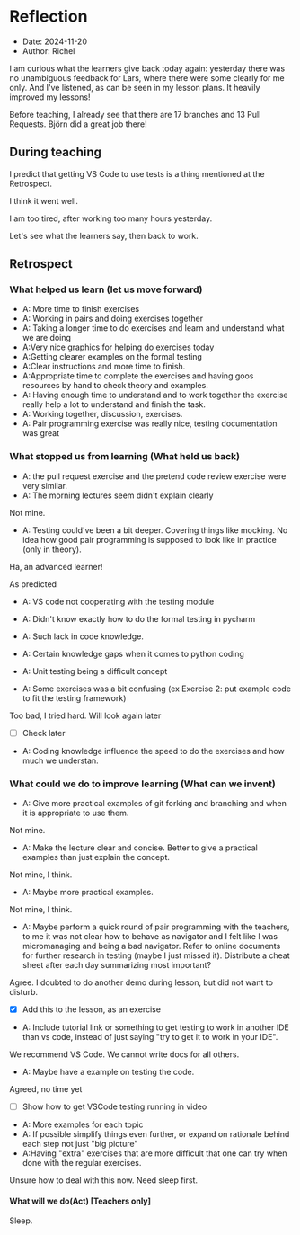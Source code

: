 # Reflection

- Date: 2024-11-20
- Author: Richel

I am curious what the learners give back today again:
yesterday there was no unambiguous feedback for Lars,
where there were some clearly for me only.
And I've listened, as can be seen in my lesson plans.
It heavily improved my lessons!

Before teaching, I already see that there are 17 branches
and 13 Pull Requests. Björn did a great job there!

## During teaching

I predict that getting VS Code to use tests is a thing
mentioned at the Retrospect.

I think it went well.

I am too tired, after working too many hours yesterday.

Let's see what the learners say, then back to work.

## Retrospect

### What helped us learn (let us move forward)
- A: More time to finish exercises
- A: Working in pairs and doing exercises together
- A: Taking a longer time to do exercises and learn and understand what we are doing
- A:Very nice graphics for helping do exercises today
- A:Getting clearer examples on the formal testing 
- A:Clear instructions and more time to finish.
- A:Appropriate time to complete the exercises and having goos resources by hand to check theory and examples.
- A: Having enough time to understand and to work together the exercise really help a lot to understand and finish the task.
- A: Working together, discussion, exercises.
- A: Pair programming exercise was really nice, testing documentation was great

### What stopped us from learning (What held us back)

- A: the pull request exercise and the pretend code review exercise were very similar.
- A: The morning lectures seem didn't explain clearly

Not mine.

- A: Testing could've been a bit deeper. Covering things like mocking. No idea how good pair programming is supposed to look like in practice (only in theory).

Ha, an advanced learner!


As predicted

- A: VS code not cooperating with the testing module

- A: Didn't know exactly how to do the formal testing in pycharm

- A: Such lack in code knowledge.

- A: Certain knowledge gaps when it comes to python coding
- A: Unit testing being a difficult concept
- A: Some exercises was a bit confusing (ex Exercise 2: put example code to fit the testing framework)

Too bad, I tried hard. Will look again later

- [ ] Check later


- A: Coding knowledge influence the speed to do the exercises and how much we understan.

### What could we do to improve learning (What can we invent)

- A: Give more practical examples of git forking and branching and when it is appropriate to use them.

Not mine.

- A: Make the lecture clear and concise. Better to give a practical examples than just explain the concept. 

Not mine, I think.

- A: Maybe more practical examples.

Not mine, I think.

- A: Maybe perform a quick round of pair programming with the teachers, 
  to me it was not clear how to behave as navigator and I felt like I 
  was micromanaging and being a bad navigator. Refer to online documents for 
  further research in testing (maybe I just missed it). Distribute a cheat 
  sheet after each day summarizing most important?

Agree. I doubted to do another demo during lesson, but did not want to
disturb.

- [x] Add this to the lesson, as an exercise

- A: Include tutorial link or something to get testing to work in another 
  IDE than vs code, instead of just saying "try to get it to work in your IDE". 

We recommend VS Code. We cannot write docs for all others.

- A: Maybe have a example on testing the code.

Agreed, no time yet

- [ ] Show how to get VSCode testing running in video

- A: More examples for each topic
- A: If possible simplify things even further,
  or expand on rationale behind each step not just "big picture"
- A:Having "extra" exercises that are more difficult
  that one can try when done with the regular exercises. 

Unsure how to deal with this now. Need sleep first.

#### What will we do(Act) [Teachers only]

Sleep.
